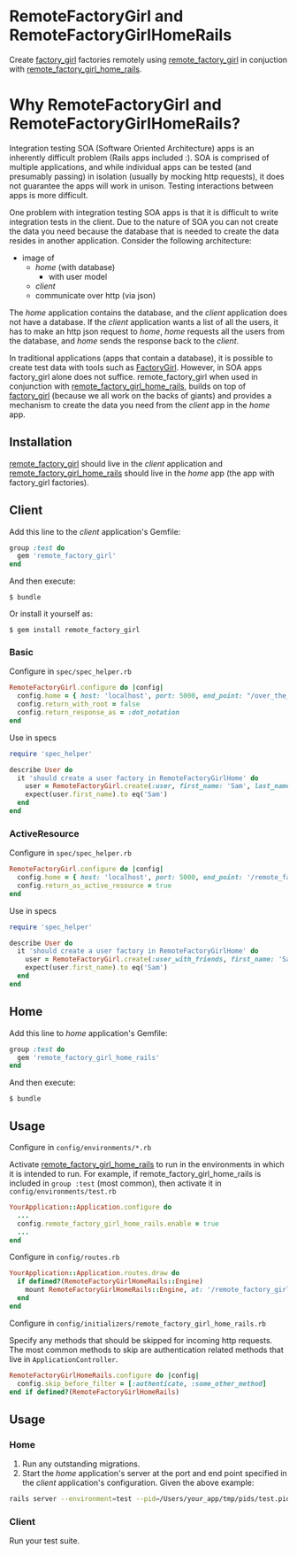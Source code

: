 # RemoteFactoryGirl and RemoteFactoryGirlHomeRails

Create [factory_girl](https://github.com/thoughtbot/factory_girl) factories
remotely using [remote_factory_girl](https://github.com/tdouce/remote_factory_girl) in conjuction with [remote_factory_girl_home_rails](https://github.com/tdouce/remote_factory_girl_home_rails).

# Why RemoteFactoryGirl and RemoteFactoryGirlHomeRails?

Integration testing SOA (Software Oriented Architecture) apps is an inherently
difficult problem (Rails apps included :). SOA is comprised of multiple applications,
and while individual apps can be tested (and presumably passing) in isolation (usually by
mocking http requests), it does not guarantee the apps will work in unison. Testing
interactions between apps is more difficult.

One problem with integration testing SOA apps is that it is difficult to write
integration tests in the client. Due to the nature of SOA you can not
create the data you need because the database that is needed to create the data
resides in another application.  Consider the following architecture:

- image of 
  - *home* (with database) 
    - with user model
  - *client*
  - communicate over http (via json)

The *home* application contains the database, and the *client* application does
not have a database.  If the *client* application wants a list of all the
users, it has to make an http json request to *home*, *home* requests all the users
from the database, and *home* sends the response back to the *client*.

In traditional applications (apps that contain a database), it is possible to create 
test data  with tools such as [FactoryGirl](https://github.com/thoughtbot/factory_girl).
However, in SOA apps factory_girl alone does not suffice.  remote_factory_girl when used in 
conjunction with [remote_factory_girl_home_rails](https://github.com/tdouce/remote_factory_girl_home_rails), builds on top of [factory_girl](https://github.com/thoughtbot/factory_girl) (because we all work on the backs of giants) 
and provides a mechanism to create the data you need from the *client* app in the *home* app.


## Installation

[remote_factory_girl](https://github.com/tdouce/remote_factory_girl) should live in the *client* application and [remote_factory_girl_home_rails](https://github.com/tdouce/remote_factory_girl_home_rails) should live in the *home* app (the app with factory_girl factories).

## Client

Add this line to the *client* application's Gemfile:

```ruby
group :test do
  gem 'remote_factory_girl'
end
```

And then execute:

    $ bundle

Or install it yourself as:

    $ gem install remote_factory_girl

### Basic

Configure in `spec/spec_helper.rb`
```ruby
RemoteFactoryGirl.configure do |config|
  config.home = { host: 'localhost', port: 5000, end_point: "/over_the_rainbow" }
  config.return_with_root = false
  config.return_response_as = :dot_notation
end
```

Use in specs

```ruby
require 'spec_helper'

describe User do
  it 'should create a user factory in RemoteFactoryGirlHome' do
    user = RemoteFactoryGirl.create(:user, first_name: 'Sam', last_name: 'Iam')
    expect(user.first_name).to eq('Sam')
  end
end
```

### ActiveResource 

Configure in `spec/spec_helper.rb`
```ruby
RemoteFactoryGirl.configure do |config|
  config.home = { host: 'localhost', port: 5000, end_point: '/remote_factory_girl' }
  config.return_as_active_resource = true 
end
```

Use in specs

```ruby
require 'spec_helper'

describe User do
  it 'should create a user factory in RemoteFactoryGirlHome' do
    user = RemoteFactoryGirl.create(:user_with_friends, first_name: 'Sam', last_name: 'Iam').resource(User)
    expect(user.first_name).to eq('Sam')
  end
end
```

## Home

Add this line to *home* application's Gemfile:

```ruby
group :test do
  gem 'remote_factory_girl_home_rails'
end
```

And then execute:

    $ bundle


## Usage

Configure in `config/environments/*.rb`

Activate [remote_factory_girl_home_rails](https://github.com/tdouce/remote_factory_girl_home_rails) to run in the environments in which it is intended to
run. For example, if remote_factory_girl_home_rails is included in `group
:test` (most common), then activate it in `config/environments/test.rb`

```ruby
YourApplication::Application.configure do
  ...
  config.remote_factory_girl_home_rails.enable = true
  ...
end
```

Configure in `config/routes.rb`

```ruby
YourApplication::Application.routes.draw do
  if defined?(RemoteFactoryGirlHomeRails::Engine)
    mount RemoteFactoryGirlHomeRails::Engine, at: '/remote_factory_girl' 
  end
end
```

Configure in `config/initializers/remote_factory_girl_home_rails.rb` 

Specify any methods that should be skipped for incoming http requests.  The most
common methods to skip are authentication related methods that live in
`ApplicationController`.


```ruby
RemoteFactoryGirlHomeRails.configure do |config|
  config.skip_before_filter = [:authenticate, :some_other_method]
end if defined?(RemoteFactoryGirlHomeRails)
```


## Usage

### Home

1. Run any outstanding migrations. 
2. Start the *home* application's server at the port and end point specified in the *client*
application's configuration. Given the above example:

```bash
rails server --environment=test --pid=/Users/your_app/tmp/pids/test.pid --port=5000
```

### Client

Run your test suite.




